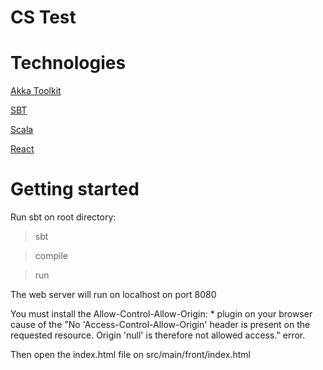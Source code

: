 CS Test
==========

Technologies
============

[Akka Toolkit](http://akka.io/)

[SBT](http://www.scala-sbt.org/)

[Scala](https://www.scala-lang.org/)

[React](https://facebook.github.io/react/)

Getting started
===============

Run sbt on root directory:

> sbt 

> compile

> run

The web server will run on localhost on port 8080

You must install the Allow-Control-Allow-Origin: * plugin on your browser cause of the "No 'Access-Control-Allow-Origin' header is present on the requested resource. Origin 'null' is therefore not allowed access." error.

Then open the index.html file on src/main/front/index.html

